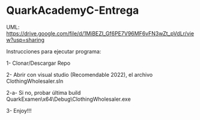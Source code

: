 # QuarkAcademyC-Entrega

UML: https://drive.google.com/file/d/1MiBEZI_Gf6PE7V96MF6vFN3wZt_pVdLr/view?usp=sharing

Instrucciones para ejecutar programa:

1- Clonar/Descargar Repo

2- Abrir con visual studio (Recomendable 2022), el archivo ClothingWholesaler.sln

2-a- Si no, probar última build QuarkExamen\x64\Debug\ClothingWholesaler.exe

3- Enjoy!!!
